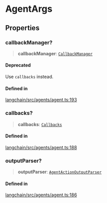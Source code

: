 AgentArgs
=========

Properties[​](#properties "Direct link to Properties")
------------------------------------------------------

### callbackManager?[​](#callbackmanager "Direct link to callbackManager?")

> **callbackManager**: [`CallbackManager`](/docs/api/callbacks/classes/CallbackManager)

#### Deprecated[​](#deprecated "Direct link to Deprecated")

Use `callbacks` instead.

#### Defined in[​](#defined-in "Direct link to Defined in")

[langchain/src/agents/agent.ts:193](https://github.com/hwchase17/langchainjs/blob/46e1734/langchain/src/agents/agent.ts#L193)

### callbacks?[​](#callbacks "Direct link to callbacks?")

> **callbacks**: [`Callbacks`](/docs/api/callbacks/types/Callbacks)

#### Defined in[​](#defined-in-1 "Direct link to Defined in")

[langchain/src/agents/agent.ts:188](https://github.com/hwchase17/langchainjs/blob/46e1734/langchain/src/agents/agent.ts#L188)

### outputParser?[​](#outputparser "Direct link to outputParser?")

> **outputParser**: [`AgentActionOutputParser`](/docs/api/agents/classes/AgentActionOutputParser)

#### Defined in[​](#defined-in-2 "Direct link to Defined in")

[langchain/src/agents/agent.ts:186](https://github.com/hwchase17/langchainjs/blob/46e1734/langchain/src/agents/agent.ts#L186)